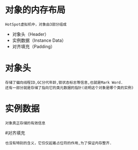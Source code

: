 # 对象的内存布局

    HotSpot虚拟机中，对象由3部分组成

- 对象头（Header）
- 实例数据（Instance Data）
- 对齐填充（Padding）

# 对象头

    存储了偏向线程ID,GC分代年龄,锁状态标志等信息,也就是Mark Word.
    还有一部分就是存储了指向它的类元数据的指针(说明这个对象是哪个类的实例)

# 实例数据

    对象真正存储的有效信息

#对齐填充

    也没有特别的含义，它仅仅起着占位符的作用,为了保证内存整齐.